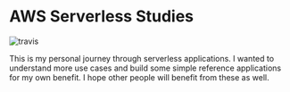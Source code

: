 # AWS Serverless Studies

![travis](https://travis-ci.org/rossedman/serverless-studies.svg?branch=master)

This is my personal journey through serverless applications. I wanted to understand
more use cases and build some simple reference applications for my own benefit. I
hope other people will benefit from these as well.
